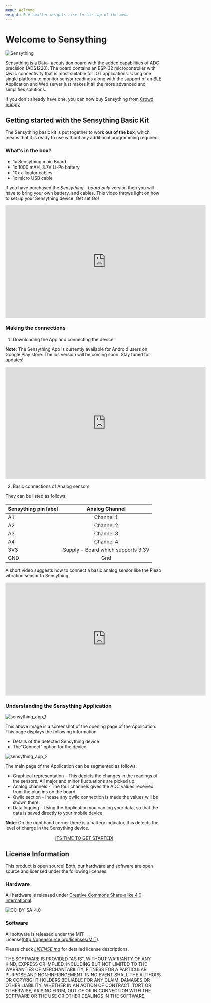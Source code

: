 ```yaml
---
menu: Welcome
weight: 0 # smaller weights rise to the top of the menu
---
```


# Welcome to Sensything

![Sensything](images/sensything-top-iso.jpg)

Sensything is a Data- acquisition board with the added capabilities of ADC precision (ADS1220). The board contains an ESP-32 microcontroller with Qwiic connectivity that is most suitable for IOT applications. Using one single platform to monitor sensor readings along with the support of an BLE Application and Web server just makes it all the more advanced and simplifies solutions.

If you don't already have one, you can now buy Sensything from [Crowd Supply](https://www.crowdsupply.com/protocentral/sensything)

## Getting started with the Sensything Basic Kit

The Sensything basic kit is put together to work **out of the box**, which means that it is ready to use without any additional programming required.

### What’s in the box?
* 1x Sensything main Board
* 1x 1000 mAH, 3.7V Li-Po battery
* 10x alligator cables
* 1x micro USB cable

If you have purchased the *Sensything - board only* version then you will have to bring your own battery, and cables.
This video throws light on how to set up your Sensything device. Get set Go!
<iframe width="640" height="360" src="https://player.vimeo.com/video/306863926" frameborder="0" allowFullScreen mozallowfullscreen webkitAllowFullScreen></iframe>

### Making the connections

1) Downloading the App and connecting the device

**Note**: The Sensything App is currently available for Android users on Google Play store. The ios version will be coming soon. Stay tuned for updates!
<iframe width="640" height="360" src="https://player.vimeo.com/video/307040678" frameborder="0" allowFullScreen mozallowfullscreen webkitAllowFullScreen></iframe>

2) Basic connections of Analog sensors

They can be listed as follows:

|Sensything pin label| Analog Channel   |
|----------------- |:--------------------:|
| A1             | Channel 1                  |            
| A2       | Channel 2                   |
| A3            | Channel 3                   |  
| A4             | Channel 4                  |  
| 3V3              | Supply - Board which supports 3.3V   |
| GND                             | Gnd |

A short video suggests how to connect a basic analog sensor like the Piezo vibration sensor to Sensything.

<iframe width="640" height="360" src="https://player.vimeo.com/video/307550473" frameborder="0" allowFullScreen mozallowfullscreen webkitAllowFullScreen></iframe>

### Understanding the Sensything Application

![sensything_app_1](images//sensything_app_1.png)

This above image is a screenshot of the opening page of the Application. This page displays the following information
* Details of the detected Sensything device
* The"Connect" option for the device.

![sensything_app_2](images//sensything_app_2.png)

The main page of the Application can be segmented as follows:
* Graphical representation - This depicts the changes in the readings of the sensors. All major and minor fluctuations are picked up.
* Analog channels - The four channels gives the ADC values received from the plug ins on the board.
* Qwiic section - Incase any qwiic connection is made the values will be shown there.
* Data logging - Using the Application you can log your data, so that the data is saved directly to your mobile device.

**Note**: On the right hand corner there is a battery indicator, this detects the level of charge in the Sensything device.
                       
<div align="center"><p><a href="http://sensything.protocentral.com/getting-started.html" target="_blank" rel="noopener" class="btn btn-primary">ITS TIME TO GET STARTED!</a></p></div>

## License Information

This product is open source! Both, our hardware and software are open source and licensed under the following licenses:

### Hardware

All hardware is released under [Creative Commons Share-alike 4.0 International](http://creativecommons.org/licenses/by-sa/4.0/).

![CC-BY-SA-4.0](https://i.creativecommons.org/l/by-sa/4.0/88x31.png)

### Software

All software is released under the MIT License(http://opensource.org/licenses/MIT).

Please check [*LICENSE.md*](LICENSE.md) for detailed license descriptions.

THE SOFTWARE IS PROVIDED "AS IS", WITHOUT WARRANTY OF ANY KIND, EXPRESS OR IMPLIED, INCLUDING BUT NOT LIMITED TO THE WARRANTIES OF MERCHANTABILITY, FITNESS FOR A PARTICULAR PURPOSE AND NON-INFRINGEMENT. IN NO EVENT SHALL THE AUTHORS OR COPYRIGHT HOLDERS BE LIABLE FOR ANY CLAIM, DAMAGES OR OTHER LIABILITY, WHETHER IN AN ACTION OF CONTRACT, TORT OR OTHERWISE, ARISING FROM, OUT OF OR IN CONNECTION WITH THE SOFTWARE OR THE USE OR OTHER DEALINGS IN THE SOFTWARE.
